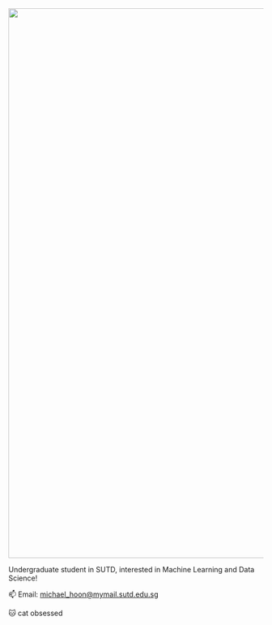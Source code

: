 <div id="header" align="center">
  <img src="https://i.pinimg.com/originals/23/bd/01/23bd0157d8aaa3885bdd4273e8a91178.gif" width="1085"/>
</div>



Undergraduate student in SUTD, interested in Machine Learning and Data Science!

📫 Email: michael_hoon@mymail.sutd.edu.sg

🐱 cat obsessed
